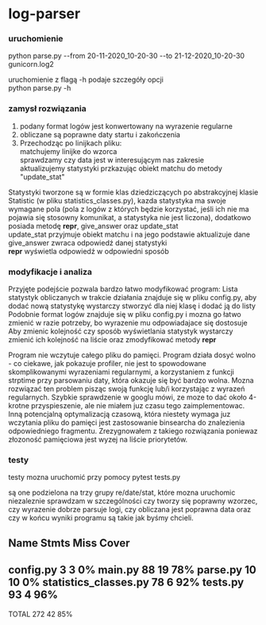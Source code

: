 # log-parser

### uruchomienie
python parse.py --from 20-11-2020_10-20-30 --to 21-12-2020_10-20-30 gunicorn.log2

uruchomienie z flagą -h podaje szczegóły opcji <br/>
python parse.py -h

### zamysł rozwiązania
1) podany format logów jest konwertowany na wyrazenie regularne
2) obliczane są poprawne daty startu i zakończenia
3) Przechodząc po linijkach pliku:<br/>
    matchujemy linijke do wzorca<br/>
    sprawdzamy czy data jest w interesującym nas zakresie<br/>
    aktualizujemy statystyki przkazując obiekt matchu do metody "update_stat"<br/>

Statystyki tworzone są w formie klas dziedziczących po abstrakcyjnej klasie Statistic (w pliku statistics_classes.py),
kazda statystyka ma swoje wymagane pola (pola z logów z których będzie korzystać, jeśli ich nie ma pojawia się stosowny komunikat, a statystyka nie jest liczona), dodatkowo posiada metodę __repr__, give_answer oraz update_stat <br/>
update_stat przyjmuje obiekt matchu i na jego podstawie aktualizuje dane <br/>
give_answer zwraca odpowiedź danej statystyki <br/>
__repr__ wyświetla odpowiedź w odpowiedni sposób </br>

### modyfikacje i analiza
Przyjęte podejście pozwala bardzo łatwo modyfikować program:
Lista statystyk obliczanych w trakcie działania znajduje się w pliku config.py, aby dodać nową statystykę wystarczy stworzyć dla niej klasę i dodać ją do listy <br/>
Podobnie format logów znajduje się w pliku config.py i mozna go łatwo zmienić w razie potrzeby, bo wyrazenie mu odpowiadajace się dostosuje <br/>
Aby zmienic kolejność czy sposób wyświetlania statystyk wystarczy zmienić ich kolejność na liście oraz zmodyfikować metody __repr__ <br/>

Program nie wczytuje całego pliku do pamięci.
Program działa dosyć wolno - co ciekawe, jak pokazuje profiler, nie jest to spowodowane skomplikowanymi wyrazeniami regularnymi, a korzystaniem z funkcji strptime przy parsowaniu daty, która okazuje się być bardzo wolna. Mozna rozwiązać ten problem pisząc swoją funkcję lub/i korzystając z wyrazeń regularnych. Szybkie sprawdzenie w googlu mówi, ze moze to dać około 4-krotne przyspieszenie, ale nie miałem juz czasu tego zaimplementowac.<br/>
Inną potencjalną optymalizacją czasową, która niestety wymaga juz wczytania pliku do pamięci jest zastosowanie binsearcha do znalezienia odpowiedniego fragmentu. Zrezygnowałem z takiego rozwiązania poniewaz złozoność pamięciowa jest wyzej na liście priorytetów.


### testy
testy mozna uruchomić przy pomocy
pytest tests.py

są one podzielona na trzy grupy re/date/stat, które mozna uruchomic niezaleznie
sprawdzam w szczególności czy tworzy się poprawny wzorzec, czy wyrazenie dobrze parsuje logi, czy obliczana jest poprawna data oraz czy w końcu wyniki programu są takie jak byśmy chcieli.

Name                    Stmts   Miss  Cover
-------------------------------------------
config.py                   3      3     0%
main.py                    88     19    78%
parse.py                   10     10     0%
statistics_classes.py      78      6    92%
tests.py                   93      4    96%
-------------------------------------------
TOTAL                     272     42    85%

